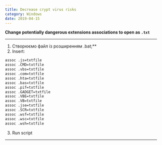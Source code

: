 ```yaml
---
title: Decrease crypt virus risks
category: Windows
date: 2019-04-15
---
```


**Change potentially dangerous extensions associations to open as `.txt`**

-----

1. Створюємо файл із розширенням .bat;**
2. Insert:
```bash
assoc .js=txtfile
assoc .CMD=txtfile
assoc .vbs=txtfile
assoc .com=txtfile
assoc .hta=txtfile
assoc .bas=txtfile
assoc .pif=txtfile
assoc .GADGET=txtfile
assoc .VBE=txtfile
assoc .VB=txtfile
assoc .jse=txtfile
assoc .SCR=txtfile
assoc .wsf=txtfile
assoc .wsc=txtfile
assoc .wsh=txtfile
```
3. Run script

-----
